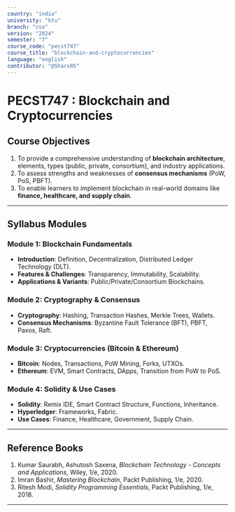 ```yaml
---
country: "india"
university: "ktu"
branch: "cse"
version: "2024"
semester: "7"
course_code: "pecst747"
course_title: "blockchain-and-cryptocurrencies"
language: "english"
contributor: "@Sharx05"
---
```


# PECST747 : Blockchain and Cryptocurrencies  

## Course Objectives  

1. To provide a comprehensive understanding of **blockchain architecture**, elements, types (public, private, consortium), and industry applications.  
2. To assess strengths and weaknesses of **consensus mechanisms** (PoW, PoS, PBFT).  
3. To enable learners to implement blockchain in real-world domains like **finance, healthcare, and supply chain**.  

---

## Syllabus Modules  

### Module 1: Blockchain Fundamentals  
- **Introduction**: Definition, Decentralization, Distributed Ledger Technology (DLT).  
- **Features & Challenges**: Transparency, Immutability, Scalability.  
- **Applications & Variants**: Public/Private/Consortium Blockchains.   

### Module 2: Cryptography & Consensus  
- **Cryptography**: Hashing, Transaction Hashes, Merkle Trees, Wallets.  
- **Consensus Mechanisms**: Byzantine Fault Tolerance (BFT), PBFT, Paxos, Raft.   

### Module 3: Cryptocurrencies (Bitcoin & Ethereum)  
- **Bitcoin**: Nodes, Transactions, PoW Mining, Forks, UTXOs.  
- **Ethereum**: EVM, Smart Contracts, DApps, Transition from PoW to PoS.   

### Module 4: Solidity & Use Cases  
- **Solidity**: Remix IDE, Smart Contract Structure, Functions, Inheritance.  
- **Hyperledger**: Frameworks, Fabric.  
- **Use Cases**: Finance, Healthcare, Government, Supply Chain. 

---

## Reference Books  

1. Kumar Saurabh, Ashutosh Saxena, *Blockchain Technology - Concepts and Applications*, Wiley, 1/e, 2020.  
2. Imran Bashir, *Mastering Blockchain*, Packt Publishing, 1/e, 2020.  
3. Ritesh Modi, *Solidity Programming Essentials*, Packt Publishing, 1/e, 2018.  

---
